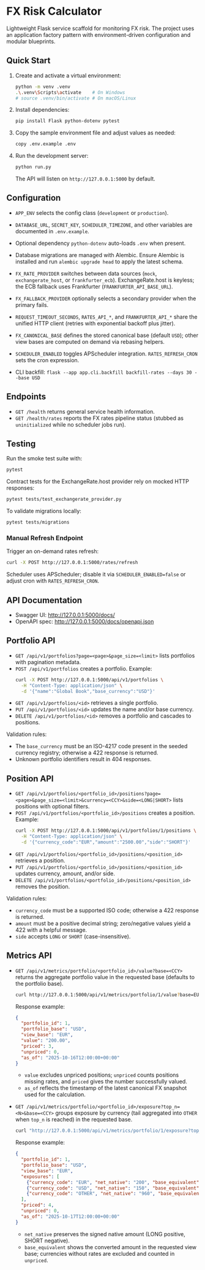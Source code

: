 # FX Risk Calculator

Lightweight Flask service scaffold for monitoring FX risk. The project uses an
application factory pattern with environment-driven configuration and modular
blueprints.

## Quick Start
1. Create and activate a virtual environment:
   ```bash
   python -m venv .venv
   .\.venv\Scripts\activate    # On Windows
   # source .venv/bin/activate # On macOS/Linux
   ```
2. Install dependencies:
   ```bash
   pip install Flask python-dotenv pytest
   ```
3. Copy the sample environment file and adjust values as needed:
   ```bash
   copy .env.example .env
   ```
4. Run the development server:
   ```bash
   python run.py
   ```
   The API will listen on `http://127.0.0.1:5000` by default.

## Configuration
- `APP_ENV` selects the config class (`development` or `production`).
- `DATABASE_URL`, `SECRET_KEY`, `SCHEDULER_TIMEZONE`, and other variables are
  documented in `.env.example`.
- Optional dependency `python-dotenv` auto-loads `.env` when present.
- Database migrations are managed with Alembic. Ensure Alembic is installed and
  run `alembic upgrade head` to apply the latest schema.
- `FX_RATE_PROVIDER` switches between data sources (`mock`, `exchangerate_host`, or `frankfurter_ecb`).
  ExchangeRate.host is keyless; the ECB fallback uses Frankfurter (`FRANKFURTER_API_BASE_URL`).
- `FX_FALLBACK_PROVIDER` optionally selects a secondary provider when the primary fails.
- `REQUEST_TIMEOUT_SECONDS`, `RATES_API_*`, and `FRANKFURTER_API_*` share the unified HTTP client
  (retries with exponential backoff plus jitter).
- `FX_CANONICAL_BASE` defines the stored canonical base (default `USD`); other view bases are computed on demand via rebasing helpers.

- `SCHEDULER_ENABLED` toggles APScheduler integration. `RATES_REFRESH_CRON` sets the cron expression.
- CLI backfill: `flask --app app.cli.backfill backfill-rates --days 30 --base USD`
## Endpoints
- `GET /health` returns general service health information.
- `GET /health/rates` reports the FX rates pipeline status (stubbed as
  `uninitialized` while no scheduler jobs run).

## Testing
Run the smoke test suite with:
```bash
pytest
```

Contract tests for the ExchangeRate.host provider rely on mocked HTTP responses:
```bash
pytest tests/test_exchangerate_provider.py
```

To validate migrations locally:
```bash
pytest tests/migrations
```

### Manual Refresh Endpoint
Trigger an on-demand rates refresh:
```bash
curl -X POST http://127.0.0.1:5000/rates/refresh
```
Scheduler uses APScheduler; disable it via `SCHEDULER_ENABLED=false` or adjust cron with `RATES_REFRESH_CRON`.

## API Documentation
- Swagger UI: http://127.0.0.1:5000/docs/
- OpenAPI spec: http://127.0.0.1:5000/docs/openapi.json

## Portfolio API
- `GET /api/v1/portfolios?page=<page>&page_size=<limit>` lists portfolios with pagination metadata.
- `POST /api/v1/portfolios` creates a portfolio. Example:
  ```bash
  curl -X POST http://127.0.0.1:5000/api/v1/portfolios \
    -H "Content-Type: application/json" \
    -d '{"name":"Global Book","base_currency":"USD"}'
  ```
- `GET /api/v1/portfolios/<id>` retrieves a single portfolio.
- `PUT /api/v1/portfolios/<id>` updates the name and/or base currency.
- `DELETE /api/v1/portfolios/<id>` removes a portfolio and cascades to positions.

Validation rules:
- The `base_currency` must be an ISO-4217 code present in the seeded currency registry; otherwise a 422 response is returned.
- Unknown portfolio identifiers result in 404 responses.

## Position API
- `GET /api/v1/portfolios/<portfolio_id>/positions?page=<page>&page_size=<limit>&currency=<CCY>&side=<LONG|SHORT>` lists positions with optional filters.
- `POST /api/v1/portfolios/<portfolio_id>/positions` creates a position. Example:
  ```bash
  curl -X POST http://127.0.0.1:5000/api/v1/portfolios/1/positions \
    -H "Content-Type: application/json" \
    -d '{"currency_code":"EUR","amount":"2500.00","side":"SHORT"}'
  ```
- `GET /api/v1/portfolios/<portfolio_id>/positions/<position_id>` retrieves a position.
- `PUT /api/v1/portfolios/<portfolio_id>/positions/<position_id>` updates currency, amount, and/or side.
- `DELETE /api/v1/portfolios/<portfolio_id>/positions/<position_id>` removes the position.

Validation rules:
- `currency_code` must be a supported ISO code; otherwise a 422 response is returned.
- `amount` must be a positive decimal string; zero/negative values yield a 422 with a helpful message.
- `side` accepts `LONG` or `SHORT` (case-insensitive).

## Metrics API
- `GET /api/v1/metrics/portfolio/<portfolio_id>/value?base=<CCY>` returns the aggregate portfolio value in the requested base (defaults to the portfolio base).
  ```bash
  curl http://127.0.0.1:5000/api/v1/metrics/portfolio/1/value?base=EUR
  ```
  Response example:
  ```json
  {
    "portfolio_id": 1,
    "portfolio_base": "USD",
    "view_base": "EUR",
    "value": "200.00",
    "priced": 3,
    "unpriced": 0,
    "as_of": "2025-10-16T12:00:00+00:00"
  }
  ```
  - `value` excludes unpriced positions; `unpriced` counts positions missing rates, and `priced` gives the number successfully valued.
  - `as_of` reflects the timestamp of the latest canonical FX snapshot used for the calculation.

- `GET /api/v1/metrics/portfolio/<portfolio_id>/exposure?top_n=<N>&base=<CCY>` groups exposure by currency (tail aggregated into `OTHER` when `top_n` is reached) in the requested base.
  ```bash
  curl "http://127.0.0.1:5000/api/v1/metrics/portfolio/1/exposure?top_n=3&base=EUR"
  ```
  Response example:
  ```json
  {
    "portfolio_id": 1,
    "portfolio_base": "USD",
    "view_base": "EUR",
    "exposures": [
      {"currency_code": "EUR", "net_native": "200", "base_equivalent": "200"},
      {"currency_code": "USD", "net_native": "150", "base_equivalent": "133.333333333333"},
      {"currency_code": "OTHER", "net_native": "960", "base_equivalent": "-33.333333333333"}
    ],
    "priced": 4,
    "unpriced": 0,
    "as_of": "2025-10-17T12:00:00+00:00"
  }
  ```
  - `net_native` preserves the signed native amount (LONG positive, SHORT negative).
  - `base_equivalent` shows the converted amount in the requested view base; currencies without rates are excluded and counted in `unpriced`.

